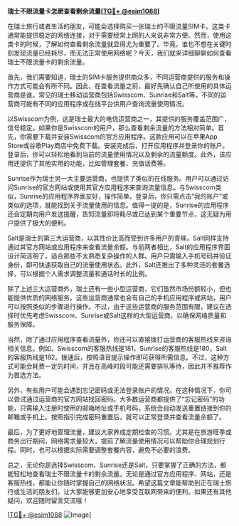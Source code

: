 **瑞士不限流量卡怎麽查看剩余流量[[TG💪+ @esim1088](https://t.me/s/esim1088)]**

在瑞士旅行或者生活的朋友，可能会选择购买一张瑞士的不限流量SIM卡。这类卡通常能提供稳定的网络连接，对于需要经常上网的人来说非常方便。然而，使用这类卡的时候，了解如何查看剩余流量就显得尤为重要了。毕竟，谁也不想在关键时刻发现流量已经耗尽，而无法正常使用网络呢？今天，我们就来详细聊聊如何查看瑞士不限流量卡的剩余流量。

首先，我们需要知道，瑞士的SIM卡服务提供商众多，不同运营商提供的服务和操作方式可能会有所不同。因此，在查看流量之前，最好先确认自己所使用的具体运营商是谁。常见的瑞士移动运营商包括Swisscom、Sunrise和Salt等。不同的运营商可能有不同的应用程序或在线平台供用户查询流量使用情况。

以Swisscom为例，这是瑞士最大的电信运营商之一，其提供的服务覆盖范围广，信号稳定。如果你是Swisscom的用户，那么查看剩余流量的方法相对简单。首先，你需要下载并安装Swisscom的官方应用程序。这款应用可以在苹果App Store或谷歌Play商店中免费下载。安装完成后，打开应用程序并登录你的账户。登录后，你可以轻松地看到当前的流量使用情况以及剩余的流量额度。此外，该应用还提供了其他实用的功能，比如管理套餐、充值话费等。

Sunrise作为瑞士另一大主要运营商，也提供了类似的在线服务。用户可以通过访问Sunrise的官方网站或使用其官方应用程序来查询流量信息。与Swisscom类似，Sunrise的应用程序界面友好，操作简单。登录后，你只需点击“我的账户”或类似的选项，就能找到关于流量使用的信息。值得一提的是，Sunrise的应用程序还会定期向用户发送提醒，告知流量即将耗尽或已达到某个重要节点，这无疑为用户提供了极大的便利。

Salt是瑞士的第三大运营商，以其性价比高而受到许多用户的青睐。Salt同样支持通过其官方网站或应用程序来查看流量余额。与前两者相比，Salt的应用程序界面设计简洁明了，适合那些不太熟悉复杂操作的人群。用户只需输入手机号码并验证身份，即可快速获取自己的流量使用状态。此外，Salt还推出了多种灵活的套餐选择，可以根据个人需求调整流量和通话时长的比例。

除了上述三大运营商外，瑞士还有一些小型运营商，它们虽然市场份额较小，但也能提供优质的网络服务。这些运营商通常也会有自己的手机应用程序或网站，用户可以按照类似的步骤进行操作。不过，由于这些运营商的服务范围有限，建议在选择时优先考虑Swisscom、Sunrise或Salt这样的大型运营商，以确保网络质量和服务保障。

当然，除了通过应用程序查看流量外，你还可以直接拨打运营商的客服热线来咨询相关信息。例如，Swisscom的客服热线是181，Sunrise的客服热线是180，Salt的客服热线是182。拨通后，按照语音提示操作即可获得所需信息。不过，这种方式可能会耗费一定的时间，并且在高峰时段可能还需要排队等待，因此并不推荐作为首选方法。

另外，有些用户可能会遇到忘记密码或无法登录账户的情况。在这种情况下，你可以尝试通过运营商的官方网站找回密码。大多数运营商都提供了“忘记密码”的功能，只需输入注册时使用的邮箱地址或手机号码，系统会自动发送重置链接到你的邮箱或手机上。按照指引完成密码重置后，就可以正常登录并查看流量余额了。

最后，为了更好地管理流量，建议大家养成定期检查的习惯。尤其是在旅游旺季或商务出行期间，网络需求量较大，提前了解流量使用情况可以帮助你合理规划行程。同时，也可以根据实际需要调整套餐内容，避免不必要的浪费。

总之，无论你是选择Swisscom、Sunrise还是Salt，只要掌握了正确的方法，都能轻松地查看瑞士不限流量卡的剩余流量。无论是通过官方应用程序、网站，还是客服热线，都能让你随时掌握自己的网络状况。希望这篇文章能帮助到正在瑞士旅行或生活的朋友们，让大家能够更加安心地享受互联网带来的便利。如果还有其他疑问，欢迎随时留言交流哦！

[[TG💪+ @esim1088](https://t.me/s/esim1088) ![Image](https://i.postimg.cc/4NQfJmqS/Snipaste-2025-05-13-00-14-12.png)]